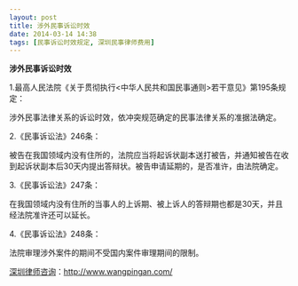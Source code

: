 ```yaml
---
layout: post
title: 涉外民事诉讼时效
date: 2014-03-14 14:38
tags: [民事诉讼时效规定, 深圳民事律师费用]
---
```

<strong>涉外民事诉讼时效</strong>

1.最高人民法院《关于贯彻执行<中华人民共和国民事通则>若干意见》第195条规定：

涉外民事法律关系的诉讼时效，依冲突规范确定的民事法律关系的准据法确定。

2.《民事诉讼法》246条：

被告在我国领域内没有住所的，法院应当将起诉状副本送打被告，并通知被告在收到起诉状副本后30天内提出答辩状。被告申请延期的，是否准许，由法院确定。

3.《民事诉讼法》247条：

在我国领域内没有住所的当事人的上诉期、被上诉人的答辩期也都是30天，并且经法院准许还可以延长。

4.《民事诉讼法》248条：

法院审理涉外案件的期间不受国内案件审理期间的限制。

<a href="http://www.wangpingan.com/">深圳律师咨询</a>：<a href="http://www.wangpingan.com/">http://www.wangpingan.com/</a>

